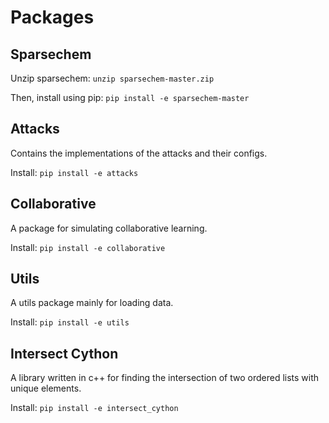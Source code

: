 # Packages
## Sparsechem
Unzip sparsechem:
`unzip sparsechem-master.zip`

Then, install using pip:
`pip install -e sparsechem-master`

## Attacks
Contains the implementations of the attacks and their configs.
 
Install: `pip install -e attacks`

## Collaborative
A package for simulating collaborative learning.

Install: `pip install -e collaborative`

## Utils
A utils package mainly for loading data.

Install: `pip install -e utils`

## Intersect Cython
A library written in c++ for finding the intersection of two ordered lists with unique elements.

Install: `pip install -e intersect_cython`